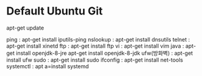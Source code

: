 # Default Ubuntu Git


apt-get update

ping : apt-get install iputils-ping
nslookup : apt-get install dnsutils
telnet : apt-get install xinetd
ftp : apt-get install ftp
vi : apt-get install vim
java :	apt-get install openjdk-8-jre
		apt-get install openjdk-8-jdk
ufw(방화벽) : apt-get install ufw
sudo : apt-get install sudo
ifconfig : apt-get install net-tools
systemctl : apt a=install systemd
